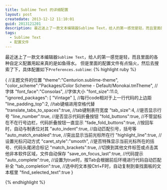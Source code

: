 ```yaml
---
title: Sublime Text 的详细配置
layout: post
createdate: 2013-12-12 11:10:01
guid: 2013121201
description: 最近迷上了一款文本编辑器Sublime Text，给人的第一感觉是轻，而且里面的各种自定义配置用起来真的是如鱼得水。但是里面的配置文件有点恼火，然后去搜索了下，具体配置
tags:  
  - Sublime Text
  - 配置文件
---
```

最近迷上了一款文本编辑器`Sublime Text`，给人的第一感觉是轻，而且里面的各种自定义配置用起来真的是如鱼得水。
但是里面的配置文件有点恼火，然后去搜索了下，具体配置如下`Preferences.sublime`:
{% highlight ruby %}

{
    //主题文件的位置
    "theme":"Centurion.sublime-theme",
    "color_scheme":"Packages/Color Scheme - Default/Monokai.tmTheme",
    //字体
    "font_face":"Consolas",
    //字体大小
    "font_size":11.0,
    "ignored_packages":
    [
        "Vintage"
    ],
    //每行code相对于上一行代码的上边距
    "line_padding_top":2,
    //tab键缩进用空格代替
    "translate_tabs_to_spaces":true,
    //tab键制表符宽度
    "tab_size":4,
    //是否显示行号
    "line_number":true,
    //是否显示代码折叠按钮
    "fold_buttons":true,
    //不管鼠标在不在行号边栏，代码折叠按钮一直显示
    "fade_fold_buttons":true,
    //按回车时，自动与制表位对其
    "auto_indent":true,
    //自动匹配引号，括号等
    "auto_match_enabled":true,
    //突出显示当前光标所在行
    "highlight_line":true,
    //设置光标闪动方式
    "caret_style":"smooth",
    //是否特殊显示当前光标所在的括号、代码头尾闭合标记
    "match_brackets":true,
    //切换到其他文件标签或点击其他非本软件区域，文件自动保存
    "save_on_focus_last":true,
    //代码提示
    "auto_complete":true,
    //设置为true时，按Tab会根据前后环境进行代码自动匹配补全
    "tab_completion":true,
    //选中的文本按Ctrl+F时，自动复制到查找面板的文本框里
    "find_selected_text":true
}

{% endhighlight %}